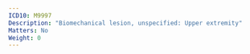 ```yaml
---
ICD10: M9997
Description: "Biomechanical lesion, unspecified: Upper extremity"
Matters: No
Weight: 0
---
```


